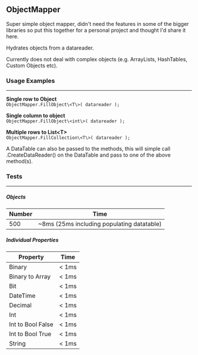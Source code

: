 ## ObjectMapper

Super simple object mapper, didn't need the features in some of the bigger libraries so put this together for a personal project and thought I'd share it here.

Hydrates objects from a datareader.

Currently does not deal with complex objects (e.g. ArrayLists, HashTables, Custom Objects etc).

### Usage Examples
___

**Single row to Object**  
```ObjectMapper.FillObject\<T\>( datareader );```  

**Single column to object**  
```ObjectMapper.FillObject\<int\>( datareader );```  

**Multiple rows to List\<T\>**  
```ObjectMapper.FillCollection\<T\>( datareader );```

A DataTable can also be passed to the methods, this will simple call .CreateDataReader() on the DataTable and pass to one of the above method(s).

### Tests
___
##### Objects

| Number        | Time |
|-------------------|--------|
| 500            | ~8ms (25ms including populating datatable)  |

##### Individual Properties

| Property        | Time |
|-------------------|--------|
| Binary            | < 1ms  |
| Binary to Array   | < 1ms  |
| Bit               | < 1ms  |
| DateTime          | < 1ms  |
| Decimal           | < 1ms  |
| Int               | < 1ms  |
| Int to Bool False | < 1ms  |
| Int to Bool True  | < 1ms  |
| String            | < 1ms  |


